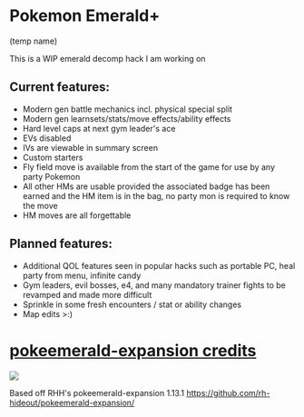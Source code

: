 # Pokemon Emerald+

(temp name)

This is a WIP emerald decomp hack I am working on

## Current features:

- Modern gen battle mechanics incl. physical special split
- Modern gen learnsets/stats/move effects/ability effects
- Hard level caps at next gym leader's ace
- EVs disabled
- IVs are viewable in summary screen
- Custom starters
- Fly field move is available from the start of the game for use by any party Pokemon
- All other HMs are usable provided the associated badge has been earned and the HM item is in the bag, no party mon is required to know the move
- HM moves are all forgettable

## Planned features:

- Additional QOL features seen in popular hacks such as portable PC, heal party from menu, infinite candy
- Gym leaders, evil bosses, e4, and many mandatory trainer fights to be revamped and made more difficult
- Sprinkle in some fresh encounters / stat or ability changes
- Map edits >:)

# [pokeemerald-expansion credits](CREDITS.md)

 [![](https://img.shields.io/github/all-contributors/rh-hideout/pokeemerald-expansion/upcoming)](CREDITS.md)

Based off RHH's pokeemerald-expansion 1.13.1 https://github.com/rh-hideout/pokeemerald-expansion/
